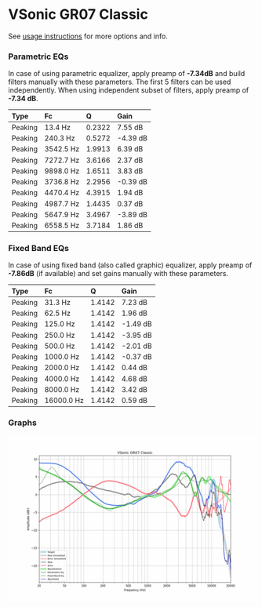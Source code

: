 # VSonic GR07 Classic
See [usage instructions](https://github.com/jaakkopasanen/AutoEq#usage) for more options and info.

### Parametric EQs
In case of using parametric equalizer, apply preamp of **-7.34dB** and build filters manually
with these parameters. The first 5 filters can be used independently.
When using independent subset of filters, apply preamp of **-7.34 dB**.

| Type    | Fc        |      Q | Gain     |
|:--------|:----------|:-------|:---------|
| Peaking | 13.4 Hz   | 0.2322 | 7.55 dB  |
| Peaking | 240.3 Hz  | 0.5272 | -4.39 dB |
| Peaking | 3542.5 Hz | 1.9913 | 6.39 dB  |
| Peaking | 7272.7 Hz | 3.6166 | 2.37 dB  |
| Peaking | 9898.0 Hz | 1.6511 | 3.83 dB  |
| Peaking | 3736.8 Hz | 2.2956 | -0.39 dB |
| Peaking | 4470.4 Hz | 4.3915 | 1.94 dB  |
| Peaking | 4987.7 Hz | 1.4435 | 0.37 dB  |
| Peaking | 5647.9 Hz | 3.4967 | -3.89 dB |
| Peaking | 6558.5 Hz | 3.7184 | 1.86 dB  |

### Fixed Band EQs
In case of using fixed band (also called graphic) equalizer, apply preamp of **-7.86dB**
(if available) and set gains manually with these parameters.

| Type    | Fc         |      Q | Gain     |
|:--------|:-----------|:-------|:---------|
| Peaking | 31.3 Hz    | 1.4142 | 7.23 dB  |
| Peaking | 62.5 Hz    | 1.4142 | 1.96 dB  |
| Peaking | 125.0 Hz   | 1.4142 | -1.49 dB |
| Peaking | 250.0 Hz   | 1.4142 | -3.95 dB |
| Peaking | 500.0 Hz   | 1.4142 | -2.01 dB |
| Peaking | 1000.0 Hz  | 1.4142 | -0.37 dB |
| Peaking | 2000.0 Hz  | 1.4142 | 0.44 dB  |
| Peaking | 4000.0 Hz  | 1.4142 | 4.68 dB  |
| Peaking | 8000.0 Hz  | 1.4142 | 3.42 dB  |
| Peaking | 16000.0 Hz | 1.4142 | 0.59 dB  |

### Graphs
![](./VSonic%20GR07%20Classic.png)